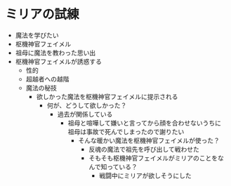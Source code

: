 # ミリアの試練
- 魔法を学びたい
- 枢機神官フェイメル
- 祖母に魔法を教わった思い出
- 枢機神官フェイメルが誘惑する
  - 性的
  - 超越者への越階
  - 魔法の秘技
    - 欲しかった魔法を枢機神官フェイメルに提示される
      - 何が、どうして欲しかった？
        - 過去が関係している
          - 祖母と喧嘩して嫌いと言ってから顔を合わせないうちに祖母は事故で死んでしまったので謝りたい
            - そんな暖かい魔法を枢機神官フェイメルが使った？
              - 反魂の魔法で祖先を呼び出して戦わせた
              - そもそも枢機神官フェイメルがミリアのことをなんで知っている？
                - 戦闘中にミリアが欲しそうにした
